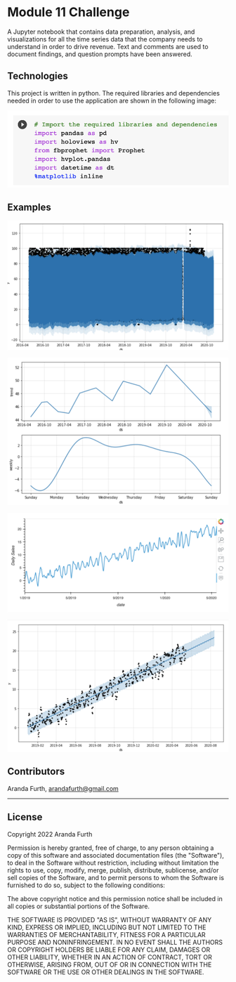 # Module 11 Challenge

A Jupyter notebook that contains data preparation, analysis, and visualizations for all the time series data that the company needs to understand in order to drive revenue. Text and comments are used to document findings, and question prompts have been answered.

## Technologies
This project is written in python. The required libraries and dependencies needed in order to use the application are shown in the following image:

![Import libraries](https://github.com/arfylarfy/Module11Challenge/blob/main/Images/Libraries.png)

## Examples

![1](https://github.com/arfylarfy/Module11Challenge/blob/main/Images/1.png)

![2](https://github.com/arfylarfy/Module11Challenge/blob/main/Images/2.png)

![3](https://github.com/arfylarfy/Module11Challenge/blob/main/Images/3.png)

![4](https://github.com/arfylarfy/Module11Challenge/blob/main/Images/4.png)



## Contributors

Aranda Furth, arandafurth@gmail.com

---

## License

Copyright 2022 Aranda Furth

Permission is hereby granted, free of charge, to any person obtaining a copy of this software and associated documentation files (the "Software"), to deal in the Software without restriction, including without limitation the rights to use, copy, modify, merge, publish, distribute, sublicense, and/or sell copies of the Software, and to permit persons to whom the Software is furnished to do so, subject to the following conditions:

The above copyright notice and this permission notice shall be included in all copies or substantial portions of the Software.

THE SOFTWARE IS PROVIDED "AS IS", WITHOUT WARRANTY OF ANY KIND, EXPRESS OR IMPLIED, INCLUDING BUT NOT LIMITED TO THE WARRANTIES OF MERCHANTABILITY, FITNESS FOR A PARTICULAR PURPOSE AND NONINFRINGEMENT. IN NO EVENT SHALL THE AUTHORS OR COPYRIGHT HOLDERS BE LIABLE FOR ANY CLAIM, DAMAGES OR OTHER LIABILITY, WHETHER IN AN ACTION OF CONTRACT, TORT OR OTHERWISE, ARISING FROM, OUT OF OR IN CONNECTION WITH THE SOFTWARE OR THE USE OR OTHER DEALINGS IN THE SOFTWARE.

